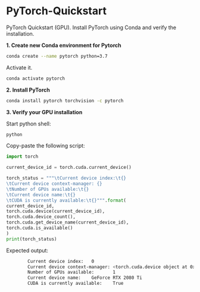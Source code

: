# PyTorch-Quickstart

PyTorch Quickstart (GPU). Install PyTorch using Conda and verify the installation.

**1. Create new Conda environment for Pytorch**

```bash
conda create --name pytorch python=3.7

```

Activate it.
```bash
conda activate pytorch
```

**2. Install PyTorch**

```bash
conda install pytorch torchvision -c pytorch
```

**3. Verify your GPU installation**

Start python shell:

```bash
python
```

Copy-paste the following script:

```python
import torch

current_device_id = torch.cuda.current_device()

torch_status = """\tCurrent device index:\t{}
\tCurrent device context-manager: {}
\tNumber of GPUs available:\t{}
\tCurrent device name:\t{}
\tCUDA is currently available:\t{}""".format(
current_device_id,
torch.cuda.device(current_device_id),
torch.cuda.device_count(),
torch.cuda.get_device_name(current_device_id),
torch.cuda.is_available()
)
print(torch_status)

```

Expected output:
```bash
        Current device index:   0
        Current device context-manager: <torch.cuda.device object at 0x7f03a676a990>
        Number of GPUs available:       1
        Current device name:    GeForce RTX 2080 Ti
        CUDA is currently available:    True

```
